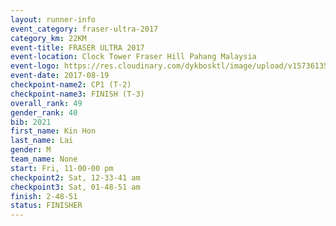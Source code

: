 ```yaml
---
layout: runner-info 
event_category: fraser-ultra-2017 
category_km: 22KM 
event-title: FRASER ULTRA 2017 
event-location: Clock Tower Fraser Hill Pahang Malaysia 
event-logo: https://res.cloudinary.com/dykbosktl/image/upload/v1573613535/Logo/logo_mfst7w.jpg 
event-date: 2017-08-19 
checkpoint-name2: CP1 (T-2) 
checkpoint-name3: FINISH (T-3) 
overall_rank: 49
gender_rank: 40
bib: 2021
first_name: Kin Hon
last_name: Lai
gender: M
team_name: None
start: Fri, 11-00-00 pm
checkpoint2: Sat, 12-33-41 am
checkpoint3: Sat, 01-48-51 am
finish: 2-48-51
status: FINISHER
---
```

